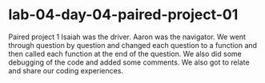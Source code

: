 # lab-04-day-04-paired-project-01
Paired project 1
Isaiah was the driver.
Aaron was the navigator.
We went through question by question and changed each question to a function and then called each function at the end of the
question. We also did some debugging of the code and added some comments. We also got to relate and share our coding experiences. 
